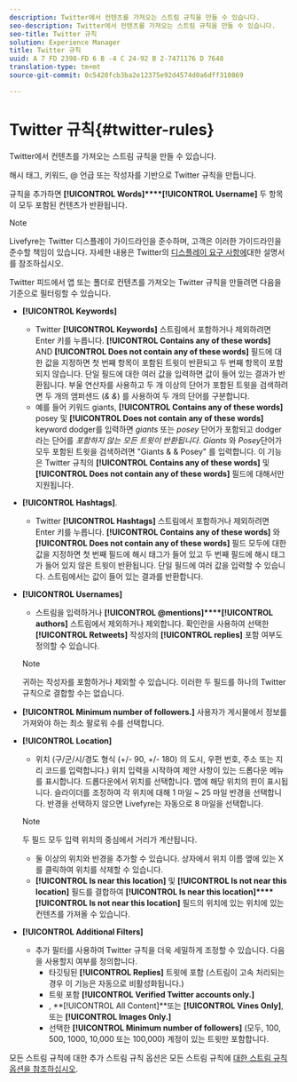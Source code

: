 ```yaml
---
description: Twitter에서 컨텐츠를 가져오는 스트림 규칙을 만들 수 있습니다.
seo-description: Twitter에서 컨텐츠를 가져오는 스트림 규칙을 만들 수 있습니다.
seo-title: Twitter 규칙
solution: Experience Manager
title: Twitter 규칙
uuid: A 7 FD 2398-FD 6 B -4 C 24-92 B 2-7471176 D 7648
translation-type: tm+mt
source-git-commit: 0c5420fcb3ba2e12375e92d4574d0a6dff310869

---
```



# Twitter 규칙{#twitter-rules}

Twitter에서 컨텐츠를 가져오는 스트림 규칙을 만들 수 있습니다.

해시 태그, 키워드, @ 언급 또는 작성자를 기반으로 Twitter 규칙을 만듭니다.

규칙을 추가하면 **[!UICONTROL Words]****[!UICONTROL Username]** 두 항목이 모두 포함된 컨텐츠가 반환됩니다.

>[!NOTE]
>
>Livefyre는 Twitter 디스플레이 가이드라인을 준수하며, 고객은 이러한 가이드라인을 준수할 책임이 있습니다. 자세한 내용은 Twitter의 [디스플레이 요구 사항에](https://dev.twitter.com/terms/display-requirements)대한 설명서를 참조하십시오.

Twitter 피드에서 앱 또는 폴더로 컨텐츠를 가져오는 Twitter 규칙을 만들려면 다음을 기준으로 필터링할 수 있습니다.

* **[!UICONTROL Keywords]**
   * Twitter **[!UICONTROL Keywords]** 스트림에서 포함하거나 제외하려면 Enter 키를 누릅니다. **[!UICONTROL Contains any of these words]** AND **[!UICONTROL Does not contain any of these words]** 필드에 대한 값을 지정하면 첫 번째 항목이 포함된 트윗이 반환되고 두 번째 항목이 포함되지 않습니다. 단일 필드에 대한 여러 값을 입력하면 값이 들어 있는 결과가 반환됩니다. 부울 연산자를 사용하고 두 개 이상의 단어가 포함된 트윗을 검색하려면 두 개의 앰퍼샌드 (*& &*) 를 사용하여 두 개의 단어를 구분합니다.
   * 예를 들어 키워드 giants, **[!UICONTROL Contains any of these words]** posey 및 **[!UICONTROL Does not contain any of these words]** keyword dodger를 입력하면 *giants* 또는 *posey* 단어가 포함되고 dodger 라는 단어를 *포함하지 않는 모든 트윗이 반환됩니다*.
*Giants* 와 *Posey*단어가 모두 포함된 트윗을 검색하려면 "Giants & & Posey" 를 입력합니다. 이 기능은 Twitter 규칙의 **[!UICONTROL Contains any of these words]** 및 **[!UICONTROL Does not contain any of these words]** 필드에 대해서만 지원됩니다.

* **[!UICONTROL Hashtags]**.
   * Twitter **[!UICONTROL Hashtags]** 스트림에서 포함하거나 제외하려면 Enter 키를 누릅니다. **[!UICONTROL Contains any of these words]** 와 **[!UICONTROL Does not contain any of these words]** 필드 모두에 대한 값을 지정하면 첫 번째 필드에 해시 태그가 들어 있고 두 번째 필드에 해시 태그가 들어 있지 않은 트윗이 반환됩니다. 단일 필드에 여러 값을 입력할 수 있습니다. 스트림에서는 값이 들어 있는 결과를 반환합니다.

* **[!UICONTROL Usernames]**
   * 스트림을 입력하거나 **[!UICONTROL @mentions]****[!UICONTROL authors]** 스트림에서 제외하거나 제외합니다. 확인란을 사용하여 선택한 **[!UICONTROL Retweets]** 작성자의 **[!UICONTROL replies]** 포함 여부도 정의할 수 있습니다.
   >[!NOTE]
   >
   >귀하는 작성자를 포함하거나 제외할 수 있습니다. 이러한 두 필드를 하나의 Twitter 규칙으로 결합할 수는 없습니다.

* **[!UICONTROL Minimum number of followers.]** 사용자가 게시물에서 정보를 가져와야 하는 최소 팔로워 수를 선택합니다.
* **[!UICONTROL Location]**

   * 위치 (구/군/시/경도 형식 (+/- 90, +/- 180) 의 도시, 우편 번호, 주소 또는 지리 코드를 입력합니다.) 위치 입력을 시작하여 제안 사항이 있는 드롭다운 메뉴를 표시합니다. 드롭다운에서 위치를 선택합니다. 맵에 해당 위치의 핀이 표시됩니다. 슬라이더를 조정하여 각 위치에 대해 1 마일 ~ 25 마일 반경을 선택합니다. 반경을 선택하지 않으면 Livefyre는 자동으로 8 마일을 선택합니다.
   >[!NOTE]
   >
   >두 필드 모두 입력 위치의 중심에서 거리가 계산됩니다.

   * 둘 이상의 위치와 반경을 추가할 수 있습니다. 상자에서 위치 이름 옆에 있는 X를 클릭하여 위치를 삭제할 수 있습니다.
   * **[!UICONTROL Is near this location]** 및 **[!UICONTROL Is not near this location]** 필드를 결합하여 **[!UICONTROL Is near this location]****[!UICONTROL Is not near this location]** 필드의 위치에 있는 위치에 있는 컨텐츠를 가져올 수 있습니다.


* **[!UICONTROL Additional Filters]**
   * 추가 필터를 사용하여 Twitter 규칙을 더욱 세밀하게 조정할 수 있습니다. 다음을 사용할지 여부를 정의합니다.
      * 타깃팅된 **[!UICONTROL Replies]** 트윗에 포함 (스트림이 고속 처리되는 경우 이 기능은 자동으로 비활성화됩니다.)
      * 트윗 포함 **[!UICONTROL Verified Twitter accounts only.]**
      * , **[!UICONTROL All Content]**또는 **[!UICONTROL Vines Only]**, 또는 **[!UICONTROL Images Only.]**
      * 선택한 **[!UICONTROL Minimum number of followers]** (모두, 100, 500, 1000, 10,000 또는 100,000) 계정이 있는 트윗만 포함합니다.

모든 스트림 규칙에 대한 추가 스트림 규칙 옵션은 모든 스트림 규칙에 [대한 스트림 규칙 옵션을 참조하십시오](../c-streams/c-stream-rule-options-for-all-stream-rules.md#c_stream_rule_options_for_all_stream_rules).
